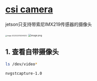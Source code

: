 #  [csi camera](https://www.jetsonhacks.com/2019/04/02/jetson-nano-raspberry-pi-camera/)

jetson只支持带索尼IMX219传感器的摄像头

<img src="https://gitee.com/yin-qiyu/picbed/raw/master/img/image-20220220192049253.png" alt="image-20220220192049253" style="zoom: 33%;" />

<img src="https://www.yahboom.com/Public/ueditor/php/upload/image/20191113/1573630161119529.png" alt="image.png" style="zoom:50%;" />

## 1. 查看自带摄像头

```bash
ls /dev/video*
```

```ba
nvgstcapture-1.0
```




